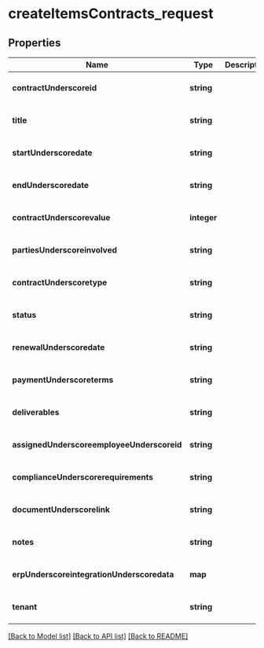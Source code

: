 # createItemsContracts_request

## Properties
Name | Type | Description | Notes
------------ | ------------- | ------------- | -------------
**contractUnderscoreid** | **string** |  | [optional] [default to null]
**title** | **string** |  | [optional] [default to null]
**startUnderscoredate** | **string** |  | [optional] [default to null]
**endUnderscoredate** | **string** |  | [optional] [default to null]
**contractUnderscorevalue** | **integer** |  | [optional] [default to null]
**partiesUnderscoreinvolved** | **string** |  | [optional] [default to null]
**contractUnderscoretype** | **string** |  | [optional] [default to null]
**status** | **string** |  | [optional] [default to null]
**renewalUnderscoredate** | **string** |  | [optional] [default to null]
**paymentUnderscoreterms** | **string** |  | [optional] [default to null]
**deliverables** | **string** |  | [optional] [default to null]
**assignedUnderscoreemployeeUnderscoreid** | **string** |  | [optional] [default to null]
**complianceUnderscorerequirements** | **string** |  | [optional] [default to null]
**documentUnderscorelink** | **string** |  | [optional] [default to null]
**notes** | **string** |  | [optional] [default to null]
**erpUnderscoreintegrationUnderscoredata** | **map** |  | [optional] [default to null]
**tenant** | **string** |  | [optional] [default to null]

[[Back to Model list]](../README.md#documentation-for-models) [[Back to API list]](../README.md#documentation-for-api-endpoints) [[Back to README]](../README.md)


